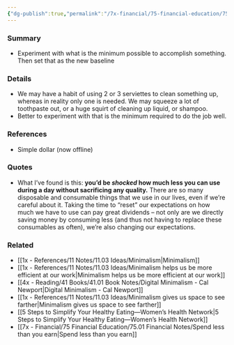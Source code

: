 ```yaml
---
{"dg-publish":true,"permalink":"/7x-financial/75-financial-education/75-01-financial-notes/use-the-minimum-possible-to-get-the-job-done/","title":"Use the minimum possible to get the job done","created":"2024-02-14T20:17:37.891+03:00","updated":"2024-02-14T20:17:37.891+03:00"}
---
```



### Summary
- Experiment with what is the minimum possible to accomplish something. Then set that as the new baseline

### Details
- We may have a habit of using 2 or 3 serviettes to clean something up, whereas in reality only one is needed. We may squeeze a lot of toothpaste out, or a huge squirt of cleaning up liquid, or shampoo. 
- Better to experiment with that is the minimum required to do the job well.

### References
- Simple dollar (now offline)

### Quotes
- What I’ve found is this: **you’d be _shocked_ how much less you can use during a day without sacrificing any quality.** There are so many disposable and consumable things that we use in our lives, even if we’re careful about it. Taking the time to “reset” our expectations on how much we have to use can pay great dividends – not only are we directly saving money by consuming less (and thus not having to replace these consumables as often), we’re also changing our expectations.

### Related
- [[1x - References/11 Notes/11.03 Ideas/Minimalism\|Minimalism]]
- [[1x - References/11 Notes/11.03 Ideas/Minimalism helps us be more efficient at our work\|Minimalism helps us be more efficient at our work]]
- [[4x - Reading/41 Books/41.01 Book Notes/Digital Minimalism - Cal Newport\|Digital Minimalism - Cal Newport]]
- [[1x - References/11 Notes/11.03 Ideas/Minimalism gives us space to see farther\|Minimalism gives us space to see farther]]
- [[5 Steps to Simplify Your Healthy Eating—Women’s Health Network\|5 Steps to Simplify Your Healthy Eating—Women’s Health Network]]
- [[7x - Financial/75 Financial Education/75.01 Financial Notes/Spend less than you earn\|Spend less than you earn]]